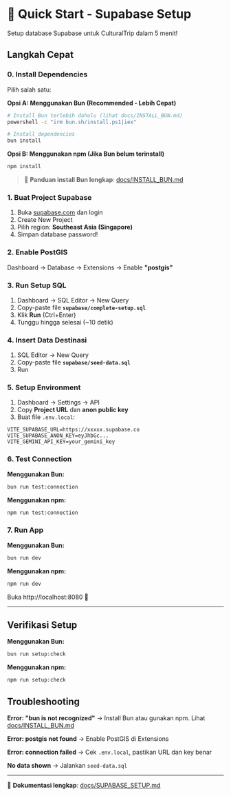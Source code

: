 # 🚀 Quick Start - Supabase Setup

Setup database Supabase untuk CulturalTrip dalam 5 menit!

## Langkah Cepat

### 0. Install Dependencies
Pilih salah satu:

**Opsi A: Menggunakan Bun (Recommended - Lebih Cepat)**
```bash
# Install Bun terlebih dahulu (lihat docs/INSTALL_BUN.md)
powershell -c "irm bun.sh/install.ps1|iex"

# Install dependencies
bun install
```

**Opsi B: Menggunakan npm (Jika Bun belum terinstall)**
```bash
npm install
```

> 📖 **Panduan install Bun lengkap**: [docs/INSTALL_BUN.md](./INSTALL_BUN.md)

### 1. Buat Project Supabase
1. Buka [supabase.com](https://supabase.com) dan login
2. Create New Project
3. Pilih region: **Southeast Asia (Singapore)**
4. Simpan database password!

### 2. Enable PostGIS
Dashboard → Database → Extensions → Enable **"postgis"**

### 3. Run Setup SQL
1. Dashboard → SQL Editor → New Query
2. Copy-paste file **`supabase/complete-setup.sql`**
3. Klik **Run** (Ctrl+Enter)
4. Tunggu hingga selesai (~10 detik)

### 4. Insert Data Destinasi
1. SQL Editor → New Query
2. Copy-paste file **`supabase/seed-data.sql`**
3. Run

### 5. Setup Environment
1. Dashboard → Settings → API
2. Copy **Project URL** dan **anon public key**
3. Buat file `.env.local`:

```env
VITE_SUPABASE_URL=https://xxxxx.supabase.co
VITE_SUPABASE_ANON_KEY=eyJhbGc...
VITE_GEMINI_API_KEY=your_gemini_key
```

### 6. Test Connection

**Menggunakan Bun:**
```bash
bun run test:connection
```

**Menggunakan npm:**
```bash
npm run test:connection
```

### 7. Run App

**Menggunakan Bun:**
```bash
bun run dev
```

**Menggunakan npm:**
```bash
npm run dev
```

Buka http://localhost:8080 🎉

---

## Verifikasi Setup

**Menggunakan Bun:**
```bash
bun run setup:check
```

**Menggunakan npm:**
```bash
npm run setup:check
```

## Troubleshooting

**Error: "bun is not recognized"**
→ Install Bun atau gunakan npm. Lihat [docs/INSTALL_BUN.md](./INSTALL_BUN.md)

**Error: postgis not found**
→ Enable PostGIS di Extensions

**Error: connection failed**
→ Cek `.env.local`, pastikan URL dan key benar

**No data shown**
→ Jalankan `seed-data.sql`

---

📖 **Dokumentasi lengkap**: [docs/SUPABASE_SETUP.md](./SUPABASE_SETUP.md)
